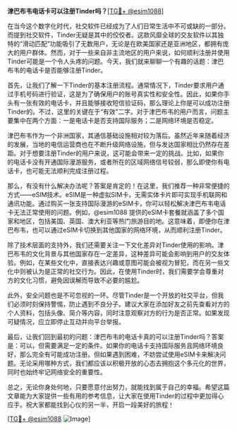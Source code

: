 **津巴布韦电话卡可以注册Tinder吗？**[[TG💪+ @esim1088](https://t.me/s/esim1088)]

在当今这个数字化时代，社交软件已经成为了人们日常生活中不可或缺的一部分。而提到社交软件，Tinder无疑是其中的佼佼者。这款风靡全球的交友软件以其独特的“滑动匹配”功能吸引了无数用户，无论是在欧美国家还是亚洲地区，都拥有庞大的用户群体。然而，对于一些来自非主流地区的用户来说，如何顺利注册并使用Tinder可能是一个令人头疼的问题。今天，我们就来聊聊一个有趣的话题：津巴布韦的电话卡是否能够注册Tinder。

首先，让我们了解一下Tinder的基本注册流程。通常情况下，Tinder要求用户通过手机号码进行验证，这是为了确保用户的账号真实性和安全性。因此，如果你手头有一张有效的电话卡，并且能够接收短信验证码，那么理论上你是可以成功注册Tinder的。不过，这里的关键在于“有效”二字。对于津巴布韦的用户而言，问题主要集中在两个方面：一是电话卡是否支持国际服务；二是网络环境是否稳定。

津巴布韦作为一个非洲国家，其通信基础设施相对较为落后。虽然近年来随着经济的发展，当地的电信运营商也在不断升级网络设施，但与发达国家相比仍然存在差距。对于想要注册Tinder的用户来说，这可能会带来一定的挑战。比如，如果你的电话卡没有开通国际漫游服务，或者所在的区域网络信号较弱，那么即使你有电话卡，也可能无法顺利完成注册过程。

那么，有没有什么解决办法呢？答案是肯定的！在这里，我们推荐一种非常便捷的方式——eSIM技术。eSIM是一种虚拟SIM卡，无需实体卡片即可实现手机联网和通讯功能。通过购买一张支持国际漫游的eSIM卡，你可以轻松解决津巴布韦电话卡无法正常使用的问题。例如，@esim1088 提供的eSIM卡套餐就涵盖了多个国家和地区，包括美国、英国、澳大利亚等热门旅游目的地。这意味着，即便你在津巴布韦，也可以通过eSIM卡切换到其他国家的网络环境，从而顺利注册Tinder。

除了技术层面的支持外，我们还需要关注一下文化差异对Tinder使用的影响。津巴布韦的文化背景与其他国家存在一定差异，这种差异可能会影响到用户的交友体验。例如，在某些文化中，直接表达兴趣或意图可能会被视为冒犯，而在另一些文化中则被认为是正常的社交行为。因此，在使用Tinder时，我们需要学会尊重对方的文化习惯，避免因误解而导致不必要的尴尬。

此外，安全问题也是不可忽视的一环。尽管Tinder是一个开放的社交平台，但我们必须时刻保持警惕，防止遇到不良分子。建议大家在添加好友之前先查看对方的个人资料，包括头像、简介等内容，同时注意观察对方的行为是否正常。如果发现可疑情况，应立即停止互动并向平台举报。

最后，让我们回到最初的问题：津巴布韦的电话卡真的可以注册Tinder吗？答案是：可以，但需要满足一定的条件。如果你的电话卡支持国际服务且网络环境良好，那么完全有可能成功注册。但如果遇到困难，不妨尝试使用eSIM卡来解决问题。无论采用哪种方式，我们都应该以积极开放的心态去拥抱这个多元化的世界，同时也始终牢记网络安全的重要性。

总之，无论你身处何地，只要愿意付出努力，就能找到属于自己的幸福。希望这篇文章能为大家提供一些有用的参考信息，让大家在使用Tinder的过程中更加得心应手。祝大家都能找到心仪的另一半，开启一段美好的旅程！

[[TG💪+ @esim1088](https://t.me/s/esim1088) ![Image](https://i.postimg.cc/4NQfJmqS/Snipaste-2025-05-13-00-14-12.png)]